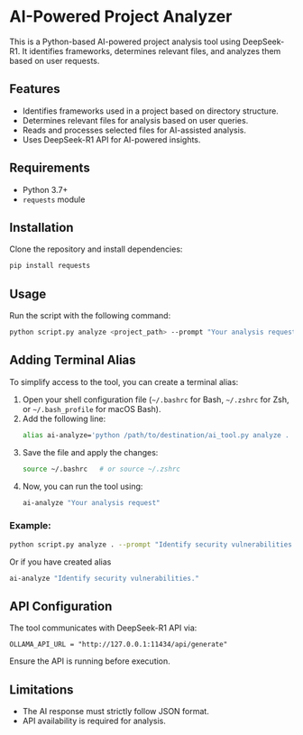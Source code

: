 # AI-Powered Project Analyzer

This is a Python-based AI-powered project analysis tool using DeepSeek-R1. It identifies frameworks, determines relevant files, and analyzes them based on user requests.

## Features
- Identifies frameworks used in a project based on directory structure.
- Determines relevant files for analysis based on user queries.
- Reads and processes selected files for AI-assisted analysis.
- Uses DeepSeek-R1 API for AI-powered insights.

## Requirements
- Python 3.7+
- `requests` module

## Installation
Clone the repository and install dependencies:
```sh
pip install requests
```

## Usage
Run the script with the following command:
```sh
python script.py analyze <project_path> --prompt "Your analysis request"
```


## Adding Terminal Alias

To simplify access to the tool, you can create a terminal alias:

1. Open your shell configuration file (`~/.bashrc` for Bash, `~/.zshrc` for Zsh, or `~/.bash_profile` for macOS Bash).
2. Add the following line:
   ```sh
   alias ai-analyze='python /path/to/destination/ai_tool.py analyze . --prompt'
   ```
3. Save the file and apply the changes:
   ```sh
   source ~/.bashrc   # or source ~/.zshrc
   ```
4. Now, you can run the tool using:
   ```sh
   ai-analyze "Your analysis request"
   ```


### Example:
```sh
python script.py analyze . --prompt "Identify security vulnerabilities." # '.' is necessary for determining the root directory
```

Or if you have created alias

```sh
ai-analyze "Identify security vulnerabilities." 
```

## API Configuration
The tool communicates with DeepSeek-R1 API via:
```
OLLAMA_API_URL = "http://127.0.0.1:11434/api/generate"
```
Ensure the API is running before execution.

## Limitations
- The AI response must strictly follow JSON format.
- API availability is required for analysis.


